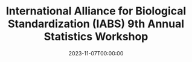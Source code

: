 ---
# Documentation: https://wowchemy.com/docs/managing-content/
type: conference
title: "International Alliance for Biological Standardization (IABS) 9th Annual Statistics Workshop"
url_register: https://events.iabs.org/9th-stats-2023
date: 2023-11-07T00:00:00
date_end: 2023-11-09T23:59:59
location: "Rockville, MD"
all_day: true
speaker: ""
---